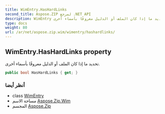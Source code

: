 ```yaml
---
title: WimEntry.HasHardLinks
second_title: Aspose.ZIP لمرجع .NET API
description: WimEntry ملكية. تحديد ما إذا كان الملف أو الدليل معروفًا بأسماء أخرى.
type: docs
weight: 80
url: /ar/net/aspose.zip.wim/wimentry/hashardlinks/
---
```

## WimEntry.HasHardLinks property

تحديد ما إذا كان الملف أو الدليل معروفًا بأسماء أخرى.

```csharp
public bool HasHardLinks { get; }
```

### أنظر أيضا

* class [WimEntry](../)
* مساحة الاسم [Aspose.Zip.Wim](../../wimentry/)
* المجسم [Aspose.Zip](../../../)


